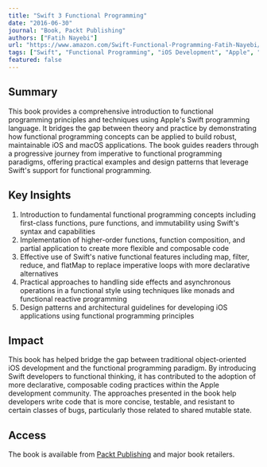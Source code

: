 ```yaml
---
title: "Swift 3 Functional Programming"
date: "2016-06-30"
journal: "Book, Packt Publishing"
authors: ["Fatih Nayebi"]
url: "https://www.amazon.com/Swift-Functional-Programming-Fatih-Nayebi/dp/1785883887"
tags: ["Swift", "Functional Programming", "iOS Development", "Apple", "Programming Languages"]
featured: false
---
```


## Summary

This book provides a comprehensive introduction to functional programming principles and techniques using Apple's Swift programming language. It bridges the gap between theory and practice by demonstrating how functional programming concepts can be applied to build robust, maintainable iOS and macOS applications. The book guides readers through a progressive journey from imperative to functional programming paradigms, offering practical examples and design patterns that leverage Swift's support for functional programming.

## Key Insights

1. Introduction to fundamental functional programming concepts including first-class functions, pure functions, and immutability using Swift's syntax and capabilities
2. Implementation of higher-order functions, function composition, and partial application to create more flexible and composable code
3. Effective use of Swift's native functional features including map, filter, reduce, and flatMap to replace imperative loops with more declarative alternatives
4. Practical approaches to handling side effects and asynchronous operations in a functional style using techniques like monads and functional reactive programming
5. Design patterns and architectural guidelines for developing iOS applications using functional programming principles

## Impact

This book has helped bridge the gap between traditional object-oriented iOS development and the functional programming paradigm. By introducing Swift developers to functional thinking, it has contributed to the adoption of more declarative, composable coding practices within the Apple development community. The approaches presented in the book help developers write code that is more concise, testable, and resistant to certain classes of bugs, particularly those related to shared mutable state.

## Access

The book is available from [Packt Publishing](https://www.amazon.com/Swift-Functional-Programming-Fatih-Nayebi/dp/1785883887) and major book retailers. 